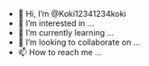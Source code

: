 - 👋 Hi, I’m @Koki12341234koki
- 👀 I’m interested in ...
- 🌱 I’m currently learning ...
- 💞️ I’m looking to collaborate on ...
- 📫 How to reach me ...

<!---
Koki12341234koki/Koki12341234koki is a ✨ special ✨ repository because its `README.md` (this file) appears on your GitHub profile.
You can click the Preview link to take a look at your changes.
--->
